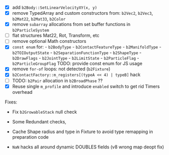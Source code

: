 - [x] add `b2Body::SetLinearVelocityXY(x, y)`
- [x] remove TypedArray and custom constructors from: `b2Vec2`, `b2Vec3`, `b2Mat22`, `b2Mat33`, `b2Color`
- [x] remove `subarray` allocations from set buffer functions in `b2ParticleSystem`
- [ ] flat structures Mat22, Rot, Transform, etc
- [ ] remove optional Math constructors
- [x] `const enum` for: 
        - `b2BodyType`
        - `b2ContactFeatureType`
        - `b2ManifoldType`
        - `b2TOIOutputState`
        - `b2SeparationFunctionType`
        - `b2ShapeType`
        - `b2DrawFlags`
        - `b2JointType`
        - `b2LimitState`
        - `b2ParticleFlag`
        - `b2ParticleGroupFlag`
       TODO: provide const enum for JS usage 
- [x] remove `for-of` loops: not detected (`b2Fixture`)
- [x] `b2ContactFactory::m_registers[(typeA << 4) | typeB]` hack
- [ ] TODO: `b2Pair` allocation in `b2BroadPhase` ??
- [x] Reuse single `m_profile` and introduce `enabled` switch to get rid Timers overhead

Fixes:
- Fix `b2GrowableStack` null check

- Some Redundant checks,
- Cache Shape radius and type in Fixture to avoid type remapping in preparation code
- `NaN` hacks all around dynamic DOUBLES fields (v8 wrong map deopt fix)
 